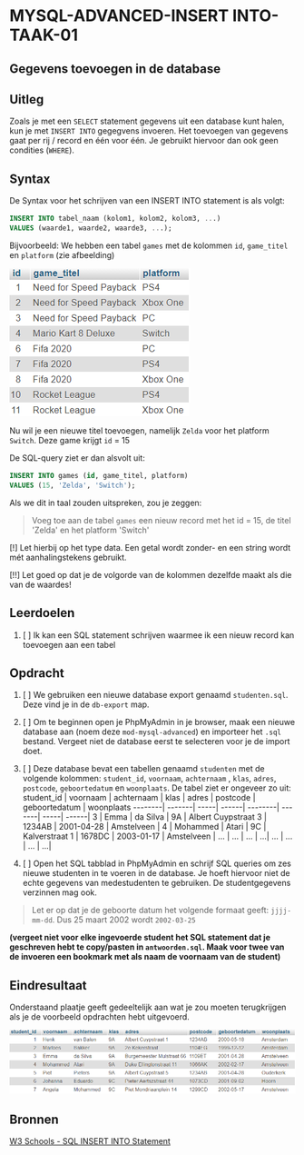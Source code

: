 # MYSQL-ADVANCED-INSERT INTO-TAAK-01

## Gegevens toevoegen in de database


## Uitleg

Zoals je met een `SELECT` statement gegevens uit een database kunt halen, kun je met `INSERT INTO` gegegvens invoeren. Het toevoegen van gegevens gaat per rij / record en één voor één. Je gebruikt hiervoor dan ook geen condities (`WHERE`).


## Syntax

De Syntax voor het schrijven van een INSERT INTO statement is als volgt:
```SQL
INSERT INTO tabel_naam (kolom1, kolom2, kolom3, ...)
VALUES (waarde1, waarde2, waarde3, ...);
```

Bijvoorbeeld: We hebben een tabel `games` met de kolommen `id`, `game_titel` en `platform` (zie afbeelding)

![Output opdracht 1 - SELECT* FROM jaar2016](img/games.png)


Nu wil je een nieuwe titel toevoegen, namelijk `Zelda` voor het platform `Switch`. Deze game krijgt `id` = 15

De SQL-query ziet er dan alsvolt uit:

```SQL
INSERT INTO games (id, game_titel, platform)
VALUES (15, 'Zelda', 'Switch');
```
Als we dit in taal zouden uitspreken, zou je zeggen:

>Voeg toe aan de tabel `games` een nieuw record met het id = 15, de titel 'Zelda' en het platform 'Switch'

[!] Let hierbij op het type data. Een getal wordt zonder- en een string wordt mét aanhalingstekens gebruikt.

[!!] Let goed op dat je de volgorde van de kolommen dezelfde maakt als die van de waardes!

## Leerdoelen

1. [ ] Ik kan een SQL statement schrijven waarmee ik een nieuw record kan toevoegen aan een tabel

## Opdracht

1. [ ] We gebruiken een nieuwe database export genaamd `studenten.sql`. Deze vind je in de `db-export` map.
2. [ ] Om te beginnen open je PhpMyAdmin in je browser, maak een nieuwe database aan (noem deze `mod-mysql-advanced`) en importeer het `.sql` bestand. Vergeet niet de database eerst te selecteren voor je de import doet.
3. [ ] Deze database bevat een tabellen genaamd `studenten` met de volgende kolommen: `student_id`, `voornaam`, `achternaam` , `klas`, `adres`, `postcode`, `geboortedatum` en `woonplaats`. De tabel ziet er ongeveer zo uit:
   student_id | voornaam | achternaam | klas | adres | postcode | geboortedatum | woonplaats
   --------| -------| -----| ------| --------| -------| -----| ------|
    3 | Emma | da Silva | 9A | Albert Cuypstraat 3 | 1234AB | 2001-04-28 | Amstelveen |
    4 | Mohammed | Atari | 9C | Kalverstraat 1 | 1678DC | 2003-01-17 | Amstelveen |
   ... | ... | ... | ...| ... | ... | ... | ...|


4. [ ] Open het SQL tabblad in PhpMyAdmin en schrijf SQL queries om zes nieuwe studenten in te voeren in de database. Je hoeft hiervoor niet de echte gegevens van medestudenten te gebruiken. De studentgegevens verzinnen mag ook.

> Let er op dat je de geboorte datum het volgende formaat geeft: `jjjj-mm-dd`. Dus 25 maart 2002 wordt `2002-03-25`

   **(vergeet niet voor elke ingevoerde student het SQL statement dat je geschreven hebt te copy/pasten in `antwoorden.sql`. Maak voor twee van de invoeren een bookmark met als naam de voornaam van de student)**



## Eindresultaat

Onderstaand plaatje geeft gedeeltelijk aan wat je zou moeten terugkrijgen als je de voorbeeld opdrachten hebt uitgevoerd.

<!-- ![Output opdracht 1 - SELECT* FROM jaar2016](https://github.com/ROC-van-Amsterdam-College-Amstelland/MYSQL-BASIC/blob/master/2-Select/taak01/img/output.jpg) -->

![Output opdracht 1 - SELECT* FROM jaar2016](img/resultaat-taak1.png)


## Bronnen


[W3 Schools - SQL INSERT INTO Statement](https://www.w3schools.com/sql/sql_insert.asp) 